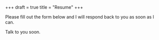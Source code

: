 +++
draft = true
title = "Resume"
+++

Please fill out the form below and I will respond back to you as soon as I can.

Talk to you soon.
